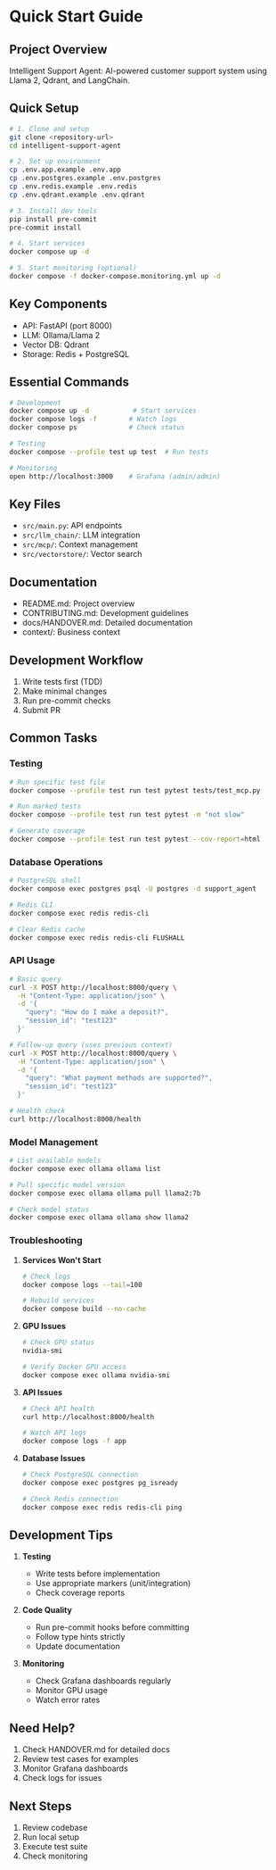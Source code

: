 # Quick Start Guide

## Project Overview
Intelligent Support Agent: AI-powered customer support system using Llama 2, Qdrant, and LangChain.

## Quick Setup
```bash
# 1. Clone and setup
git clone <repository-url>
cd intelligent-support-agent

# 2. Set up environment
cp .env.app.example .env.app
cp .env.postgres.example .env.postgres
cp .env.redis.example .env.redis
cp .env.qdrant.example .env.qdrant

# 3. Install dev tools
pip install pre-commit
pre-commit install

# 4. Start services
docker compose up -d

# 5. Start monitoring (optional)
docker compose -f docker-compose.monitoring.yml up -d
```

## Key Components
- API: FastAPI (port 8000)
- LLM: Ollama/Llama 2
- Vector DB: Qdrant
- Storage: Redis + PostgreSQL

## Essential Commands
```bash
# Development
docker compose up -d           # Start services
docker compose logs -f        # Watch logs
docker compose ps             # Check status

# Testing
docker compose --profile test up test  # Run tests

# Monitoring
open http://localhost:3000    # Grafana (admin/admin)
```

## Key Files
- `src/main.py`: API endpoints
- `src/llm_chain/`: LLM integration
- `src/mcp/`: Context management
- `src/vectorstore/`: Vector search

## Documentation
- README.md: Project overview
- CONTRIBUTING.md: Development guidelines
- docs/HANDOVER.md: Detailed documentation
- context/: Business context

## Development Workflow
1. Write tests first (TDD)
2. Make minimal changes
3. Run pre-commit checks
4. Submit PR

## Common Tasks

### Testing
```bash
# Run specific test file
docker compose --profile test run test pytest tests/test_mcp.py

# Run marked tests
docker compose --profile test run test pytest -m "not slow"

# Generate coverage
docker compose --profile test run test pytest --cov-report=html
```

### Database Operations
```bash
# PostgreSQL shell
docker compose exec postgres psql -U postgres -d support_agent

# Redis CLI
docker compose exec redis redis-cli

# Clear Redis cache
docker compose exec redis redis-cli FLUSHALL
```

### API Usage
```bash
# Basic query
curl -X POST http://localhost:8000/query \
  -H "Content-Type: application/json" \
  -d '{
    "query": "How do I make a deposit?",
    "session_id": "test123"
  }'

# Follow-up query (uses previous context)
curl -X POST http://localhost:8000/query \
  -H "Content-Type: application/json" \
  -d '{
    "query": "What payment methods are supported?",
    "session_id": "test123"
  }'

# Health check
curl http://localhost:8000/health
```

### Model Management
```bash
# List available models
docker compose exec ollama ollama list

# Pull specific model version
docker compose exec ollama ollama pull llama2:7b

# Check model status
docker compose exec ollama ollama show llama2
```

### Troubleshooting
1. **Services Won't Start**
   ```bash
   # Check logs
   docker compose logs --tail=100
   
   # Rebuild services
   docker compose build --no-cache
   ```

2. **GPU Issues**
   ```bash
   # Check GPU status
   nvidia-smi
   
   # Verify Docker GPU access
   docker compose exec ollama nvidia-smi
   ```

3. **API Issues**
   ```bash
   # Check API health
   curl http://localhost:8000/health
   
   # Watch API logs
   docker compose logs -f app
   ```

4. **Database Issues**
   ```bash
   # Check PostgreSQL connection
   docker compose exec postgres pg_isready
   
   # Check Redis connection
   docker compose exec redis redis-cli ping
   ```

## Development Tips
1. **Testing**
   - Write tests before implementation
   - Use appropriate markers (unit/integration)
   - Check coverage reports

2. **Code Quality**
   - Run pre-commit hooks before committing
   - Follow type hints strictly
   - Update documentation

3. **Monitoring**
   - Check Grafana dashboards regularly
   - Monitor GPU usage
   - Watch error rates

## Need Help?
1. Check HANDOVER.md for detailed docs
2. Review test cases for examples
3. Monitor Grafana dashboards
4. Check logs for issues

## Next Steps
1. Review codebase
2. Run local setup
3. Execute test suite
4. Check monitoring
